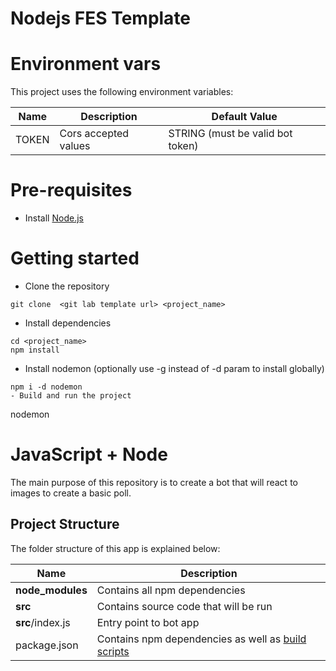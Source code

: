 # Nodejs FES Template

# Environment vars
This project uses the following environment variables:

| Name                          | Description                         | Default Value                                  |
| ----------------------------- | ------------------------------------| -----------------------------------------------|
|TOKEN           | Cors accepted values            | STRING (must be valid bot token)      |


# Pre-requisites
- Install [Node.js](https://nodejs.org/en/)


# Getting started
- Clone the repository
```
git clone  <git lab template url> <project_name>
```
- Install dependencies
```
cd <project_name>
npm install
```
- Install nodemon (optionally use -g instead of -d param to install globally)
```
npm i -d nodemon
- Build and run the project
```
nodemon
  

# JavaScript + Node 
The main purpose of this repository is to create a bot that will react to images to create a basic poll.  


## Project Structure
The folder structure of this app is explained below:

| Name | Description |
| ------------------------ | --------------------------------------------------------------------------------------------- |
| **node_modules**         | Contains all  npm dependencies                                                            |
| **src**                  | Contains  source code that will be run                                                    |
| **src**/index.js         | Entry point to bot app                                                                  |
| package.json             | Contains npm dependencies as well as [build scripts](#what-if-a-library-isnt-on-definitelytyped)   | tsconfig.json            |